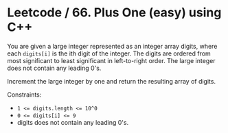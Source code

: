 # Leetcode / 66. Plus One (easy) using C++

You are given a large integer represented as an integer array digits, where each `digits[i]` is the ith digit of the integer. The digits are ordered from most significant to least significant in left-to-right order. The large integer does not contain any leading 0's.

Increment the large integer by one and return the resulting array of digits.

Constraints:

- `1 <= digits.length <= 10^0`
- `0 <= digits[i] <= 9`
- digits does not contain any leading 0's.
